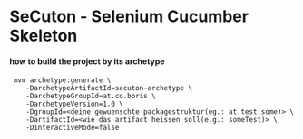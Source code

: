 # SeCuton - Selenium Cucumber Skeleton


#### how to build the project by its archetype

     mvn archetype:generate \  
        -DarchetypeArtifactId=secuton-archetype \
        -DarchetypeGroupId=at.co.boris \
        -DarchetypeVersion=1.0 \
        -DgroupId=<deine gewuenschte packagestruktur(eg.: at.test.some)> \
        -DartifactId=<wie das artifact heissen soll(e.g.: someTest)> \
        -DinteractiveMode=false
